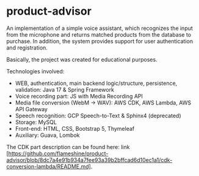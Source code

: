 # product-advisor

An implementation of a simple voice assistant, which recognizes the input from the microphone and returns matched products from the database to purchase.
In addition, the system provides support for user authentication and registration.

Basically, the project was created for educational purposes.

Technologies involved:

- WEB, authentication, main backend logic/structure, persistence, validation: Java 17 & Spring Framework
- Voice recording part: JS with Media Recording API
- Media file conversion (WebM -> WAV): AWS CDK, AWS Lambda, AWS API Gateway
- Speech recognition: GCP Speech-to-Text & Sphinx4 (deprecated)
- Storage: MySQL
- Front-end: HTML, CSS, Bootstrap 5, Thymeleaf
- Auxiliary: Guava, Lombok

The CDK part description can be found here: link [https://github.com/flameshine/product-advisor/blob/8dc7a4e91b934a7fee93a39b2bffcad6d10ec1a1/cdk-conversion-lambda/README.md].
